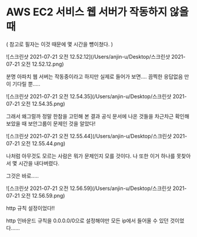 # AWS EC2 서비스 웹 서버가 작동하지 않을 때

( 참고로 필자는 이것 때문에 몇 시간을 뻉이쳤다. )

![스크린샷 2021-07-21 오전 12.52.12](/Users/anjin-u/Desktop/스크린샷 2021-07-21 오전 12.52.12.png)

분명 아파치 웹 서버는 작동중이라고 하지만 실제로 들어가 보면.... 끔찍한 응답없음 만이 기다릴 뿐.....

![스크린샷 2021-07-21 오전 12.54.35](/Users/anjin-u/Desktop/스크린샷 2021-07-21 오전 12.54.35.png)









그래서 왜그럴까 정말 한참을 고민해 본 결과 공식 문서에 나온 것들을 차근차근 확인해 보았을 때 보안그룹이 문제인 것을 알았다!



![스크린샷 2021-07-21 오전 12.55.44](/Users/anjin-u/Desktop/스크린샷 2021-07-21 오전 12.55.44.png)



나처럼 아무것도 모르는 사람은 뭐가 문제인지 모를 것이다. 나 또한 이거 하나를 못찾아서 몇 시간을 내다버렸다. 



그것은 바로.....

![스크린샷 2021-07-21 오전 12.56.59](/Users/anjin-u/Desktop/스크린샷 2021-07-21 오전 12.56.59.png)

http 규칙 설정이었다!! 

http 인바운드 규칙을 0.0.0.0/0으로 설정해야만 모든 ip에서 들어올 수 있던 것이었다......